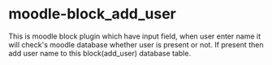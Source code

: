 # moodle-block_add_user
This is moodle block plugin which have input field, when user enter name it will check's moodle database whether user is present or not. If present then add user name to this block(add_user) database table.
